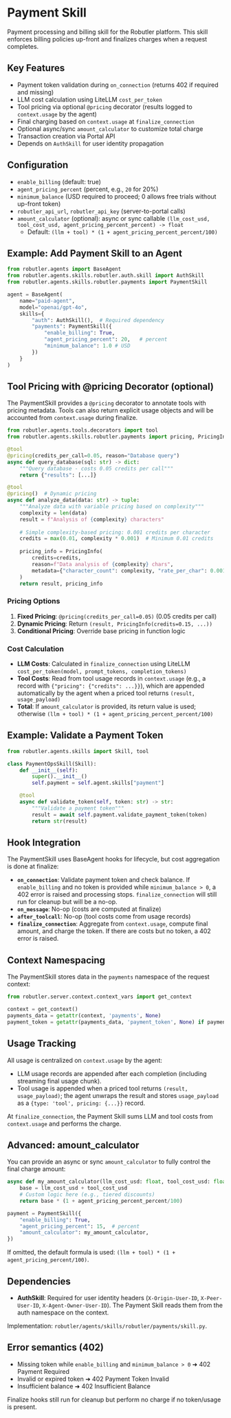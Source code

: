 # Payment Skill

Payment processing and billing skill for the Robutler platform. This skill enforces billing policies up-front and finalizes charges when a request completes.

## Key Features
- Payment token validation during `on_connection` (returns 402 if required and missing)
- LLM cost calculation using LiteLLM `cost_per_token`
- Tool pricing via optional `@pricing` decorator (results logged to `context.usage` by the agent)
- Final charging based on `context.usage` at `finalize_connection`
- Optional async/sync `amount_calculator` to customize total charge
- Transaction creation via Portal API
- Depends on `AuthSkill` for user identity propagation

## Configuration
- `enable_billing` (default: true)
- `agent_pricing_percent` (percent, e.g., `20` for 20%)
- `minimum_balance` (USD required to proceed; 0 allows free trials without up-front token)
- `robutler_api_url`, `robutler_api_key` (server-to-portal calls)
- `amount_calculator` (optional): async or sync callable `(llm_cost_usd, tool_cost_usd, agent_pricing_percent_percent) -> float`
  - Default: `(llm + tool) * (1 + agent_pricing_percent_percent/100)`

## Example: Add Payment Skill to an Agent
```python
from robutler.agents import BaseAgent
from robutler.agents.skills.robutler.auth.skill import AuthSkill
from robutler.agents.skills.robutler.payments import PaymentSkill

agent = BaseAgent(
    name="paid-agent",
    model="openai/gpt-4o",
    skills={
        "auth": AuthSkill(),  # Required dependency
        "payments": PaymentSkill({
            "enable_billing": True,
            "agent_pricing_percent": 20,   # percent
            "minimum_balance": 1.0 # USD
        })
    }
)
```

## Tool Pricing with @pricing Decorator (optional)

The PaymentSkill provides a `@pricing` decorator to annotate tools with pricing metadata. Tools can also return
explicit usage objects and will be accounted from `context.usage` during finalize.

```python
from robutler.agents.tools.decorators import tool
from robutler.agents.skills.robutler.payments import pricing, PricingInfo

@tool
@pricing(credits_per_call=0.05, reason="Database query")
async def query_database(sql: str) -> dict:
    """Query database - costs 0.05 credits per call"""
    return {"results": [...]}

@tool  
@pricing()  # Dynamic pricing
async def analyze_data(data: str) -> tuple:
    """Analyze data with variable pricing based on complexity"""
    complexity = len(data)
    result = f"Analysis of {complexity} characters"
    
    # Simple complexity-based pricing: 0.001 credits per character
    credits = max(0.01, complexity * 0.001)  # Minimum 0.01 credits
    
    pricing_info = PricingInfo(
        credits=credits,
        reason=f"Data analysis of {complexity} chars",
        metadata={"character_count": complexity, "rate_per_char": 0.001}
    )
    return result, pricing_info
```

### Pricing Options

1. **Fixed Pricing**: `@pricing(credits_per_call=0.05)` (0.05 credits per call)
2. **Dynamic Pricing**: Return `(result, PricingInfo(credits=0.15, ...))`
3. **Conditional Pricing**: Override base pricing in function logic

### Cost Calculation

- **LLM Costs**: Calculated in `finalize_connection` using LiteLLM `cost_per_token(model, prompt_tokens, completion_tokens)`
- **Tool Costs**: Read from tool usage records in `context.usage` (e.g., a record with `{"pricing": {"credits": ...}}`), which are appended automatically by the agent when a priced tool returns `(result, usage_payload)`
- **Total**: If `amount_calculator` is provided, its return value is used; otherwise `(llm + tool) * (1 + agent_pricing_percent_percent/100)`

## Example: Validate a Payment Token
```python
from robutler.agents.skills import Skill, tool

class PaymentOpsSkill(Skill):
    def __init__(self):
        super().__init__()
        self.payment = self.agent.skills["payment"]

    @tool
    async def validate_token(self, token: str) -> str:
        """Validate a payment token"""
        result = await self.payment.validate_payment_token(token)
        return str(result)
```

## Hook Integration

The PaymentSkill uses BaseAgent hooks for lifecycle, but cost aggregation is done at finalize:

- **`on_connection`**: Validate payment token and check balance. If `enable_billing` and no token is provided while `minimum_balance > 0`, a 402 error is raised and processing stops. `finalize_connection` will still run for cleanup but will be a no-op.
- **`on_message`**: No-op (costs are computed at finalize)
- **`after_toolcall`**: No-op (tool costs come from usage records)
- **`finalize_connection`**: Aggregate from `context.usage`, compute final amount, and charge the token. If there are costs but no token, a 402 error is raised.

## Context Namespacing

The PaymentSkill stores data in the `payments` namespace of the request context:

```python
from robutler.server.context.context_vars import get_context

context = get_context()
payments_data = getattr(context, 'payments', None)
payment_token = getattr(payments_data, 'payment_token', None) if payments_data else None
```

## Usage Tracking

All usage is centralized on `context.usage` by the agent:

- LLM usage records are appended after each completion (including streaming final usage chunk).
- Tool usage is appended when a priced tool returns `(result, usage_payload)`; the agent unwraps the result and stores `usage_payload` as a `{type: 'tool', pricing: {...}}` record.

At `finalize_connection`, the Payment Skill sums LLM and tool costs from `context.usage` and performs the charge.

## Advanced: amount_calculator

You can provide an async or sync `amount_calculator` to fully control the final charge amount:

```python
async def my_amount_calculator(llm_cost_usd: float, tool_cost_usd: float, agent_pricing_percent_percent: float) -> float:
    base = llm_cost_usd + tool_cost_usd
    # Custom logic here (e.g., tiered discounts)
    return base * (1 + agent_pricing_percent_percent/100)

payment = PaymentSkill({
    "enable_billing": True,
    "agent_pricing_percent": 15,  # percent
    "amount_calculator": my_amount_calculator,
})
```

If omitted, the default formula is used: `(llm + tool) * (1 + agent_pricing_percent/100)`.

## Dependencies

- **AuthSkill**: Required for user identity headers (`X-Origin-User-ID`, `X-Peer-User-ID`, `X-Agent-Owner-User-ID`). The Payment Skill reads them from the auth namespace on the context.

Implementation: `robutler/agents/skills/robutler/payments/skill.py`.

## Error semantics (402)

- Missing token while `enable_billing` and `minimum_balance > 0` ➜ 402 Payment Required
- Invalid or expired token ➜ 402 Payment Token Invalid
- Insufficient balance ➜ 402 Insufficient Balance

Finalize hooks still run for cleanup but perform no charge if no token/usage is present.